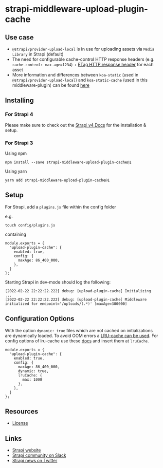 # strapi-middleware-upload-plugin-cache

## Use case
- ``@strapi/provider-upload-local`` is in use for uploading assets via ``Media Library`` in Strapi (default)
- The need for configurable cache-control HTTP response headers (e.g. ``cache-control: max-age=1234``) + [ETag HTTP response header](https://developer.mozilla.org/en-US/docs/Web/HTTP/Headers/ETag) for each asset
- More information and differences between ``koa-static`` (used in ``@strapi/provider-upload-local``) and ``koa-static-cache`` (used in this middleware-plugin) can be found [here](https://github.com/koajs/static-cache)

## Installing

### For Strapi 4
Please make sure to check out the [Strapi v4 Docs](../../README.md) for the installation & setup.


### For Strapi 3
Using npm

```
npm install --save strapi-middleware-upload-plugin-cache@1
```

Using yarn

```
yarn add strapi-middleware-upload-plugin-cache@1
```


## Setup
For Strapi, add a ``plugins.js`` file within the config folder

e.g.
```
touch config/plugins.js
```

containing

```
module.exports = {
  "upload-plugin-cache": {
    enabled: true,
    config: {
      maxAge: 86_400_000,
    },
  }
};
```

Starting Strapi in dev-mode should log the following:
```
[2022-02-22 22:22:22.222] debug: [upload-plugin-cache] Initializing ...
[2022-02-22 22:22:22.222] debug: [upload-plugin-cache] Middleware initialized for endpoint='/uploads/(.*)' [maxAge=300000]
```


## Configuration Options
With the option ``dynamic: true`` files which are not cached on initializations are dynamically loaded. To avoid OOM errors a [LRU-cache can be used](https://www.npmjs.com/package/@zhennann/koa-static-cache#using-a-lru-cache-to-avoid-oom-when-dynamic-mode-enabled). For config options of lru-cache use these [docs](https://www.npmjs.com/package/lru-cache) and insert them at ``lruCache``.

```
module.exports = {
  "upload-plugin-cache": {
    enabled: true,
    config: {
      maxAge: 86_400_000,
      dynamic: true,
      lruCache: {
        max: 1000
      },
    },
  }
};
```

## Resources

- [License](LICENSE)

## Links

- [Strapi website](http://strapi.io/)
- [Strapi community on Slack](http://slack.strapi.io)
- [Strapi news on Twitter](https://twitter.com/strapijs)